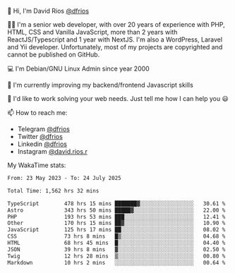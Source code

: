 👋 Hi, I'm David Rios [@dfrios](https://github.com/dfrios)

👨‍💻 I'm a senior web developer, with over 20 years of experience with PHP, HTML, CSS and Vanilla JavaScript, more than 2 years with ReactJS/Typescript and 1 year with NextJS. I'm also a WordPress, Laravel and Yii developer. Unfortunately, most of my projects are copyrighted and cannot be published on GitHub.

💻 I'm Debian/GNU Linux Admin since year 2000

🌱 I'm currently improving my backend/frontend Javascript skills

💞️ I'd like to work solving your web needs. Just tell me how I can help you 😃

📫 How to reach me:
* Telegram [@dfrios](https://t.me/dfrios)
* Twitter [@dfrios](https://twitter.com/dfrios)
* Linkedin [@dfrios](https://linkedin.com/in/dfrios)
* Instagram [@david.rios.r](https://instagram.com/david.rios.r)



My WakaTime stats:
<!--START_SECTION:waka-->

```txt
From: 23 May 2023 - To: 24 July 2025

Total Time: 1,562 hrs 32 mins

TypeScript        478 hrs 15 mins ███████▓░░░░░░░░░░░░░░░░░   30.61 %
Astro             343 hrs 50 mins █████▓░░░░░░░░░░░░░░░░░░░   22.00 %
PHP               193 hrs 53 mins ███░░░░░░░░░░░░░░░░░░░░░░   12.41 %
Other             170 hrs 15 mins ██▓░░░░░░░░░░░░░░░░░░░░░░   10.90 %
JavaScript        125 hrs 17 mins ██░░░░░░░░░░░░░░░░░░░░░░░   08.02 %
CSS               73 hrs 8 mins   █▒░░░░░░░░░░░░░░░░░░░░░░░   04.68 %
HTML              68 hrs 45 mins  █░░░░░░░░░░░░░░░░░░░░░░░░   04.40 %
JSON              39 hrs 8 mins   ▓░░░░░░░░░░░░░░░░░░░░░░░░   02.50 %
Twig              12 hrs 28 mins  ▒░░░░░░░░░░░░░░░░░░░░░░░░   00.80 %
Markdown          10 hrs 2 mins   ░░░░░░░░░░░░░░░░░░░░░░░░░   00.64 %
```

<!--END_SECTION:waka-->
